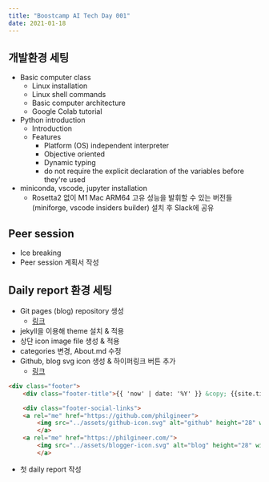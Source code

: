 ```yaml
---
title: "Boostcamp AI Tech Day 001"
date: 2021-01-18
---
```


## 개발환경 세팅

* Basic computer class
	* Linux installation
	* Linux shell commands
	* Basic computer architecture
	* Google Colab tutorial
* Python introduction
	* Introduction
	* Features
		* Platform (OS) independent interpreter
		* Objective oriented
		* Dynamic typing
		- do not require the explicit declaration of the variables before they're used
* miniconda, vscode, jupyter installation
	* Rosetta2 없이 M1 Mac ARM64 고유 성능을 발휘할 수 있는 버전들(miniforge, vscode insiders builder) 설치 후 Slack에 공유 
		
		
## Peer session

* Ice breaking
* Peer session 계획서 작성

	
## Daily report 환경 세팅

* Git pages (blog) repository 생성
	- [링크](https://github.com/philgineer/philgineer.github.io)
* jekyll을 이용해 theme 설치 & 적용
* 상단 icon image file 생성 & 적용
* categories 변경, About.md 수정
* Github, blog svg icon 생성 & 하이퍼링크 버튼 추가
	- [링크](https://github.com/philgineer/philgineer.github.io/tree/main/assets)

```html
<div class="footer">
    <div class="footer-title">{{ 'now' | date: '%Y' }} &copy; {{site.title}}</div>

    <div class="footer-social-links">
	<a rel="me" href="https://github.com/philgineer">
	    <img src="../assets/github-icon.svg" alt="github" height="28" width="28" />
	    </a>
	<a rel="me" href="https://philgineer.com/">
	    <img src="../assets/blogger-icon.svg" alt="blog" height="28" width="28" />
	    </a>
```

* 첫 daily report 작성
